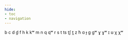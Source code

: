 ```yaml
---
hide:
- toc
- navigation
---
```

b
c
d
d̪
f
h
k
kʷ
m
n
q
qʷ
r
s
t
ts
t̠ʃ
t̪
z
ħ
ɑ
ɟ
ɡ
ɡʷ
ɣ
ɣʷ
ɪ
ʊ
χ
χʷ
